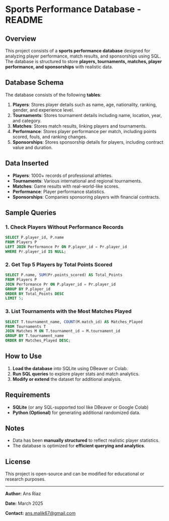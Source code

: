 # Sports Performance Database - README

## Overview
This project consists of a **sports performance database** designed for analyzing player performance, match results, and sponsorships using SQL. The database is structured to store **players, tournaments, matches, player performance, and sponsorships** with realistic data.

## Database Schema
The database consists of the following **tables**:

1. **Players**: Stores player details such as name, age, nationality, ranking, gender, and experience level.
2. **Tournaments**: Stores tournament details including name, location, year, and category.
3. **Matches**: Stores match results, linking players and tournaments.
4. **Performance**: Stores player performance per match, including points scored, fouls, and ranking changes.
5. **Sponsorships**: Stores sponsorship details for players, including contract value and duration.

## Data Inserted
- **Players**: 1000+ records of professional athletes.
- **Tournaments**: Various international and regional tournaments.
- **Matches**: Game results with real-world-like scores.
- **Performance**: Player performance statistics.
- **Sponsorships**: Companies sponsoring players with financial contracts.

## Sample Queries
### 1. **Check Players Without Performance Records**
```sql
SELECT P.player_id, P.name
FROM Players P
LEFT JOIN Performance Pr ON P.player_id = Pr.player_id
WHERE Pr.player_id IS NULL;
```

### 2. **Get Top 5 Players by Total Points Scored**
```sql
SELECT P.name, SUM(Pr.points_scored) AS Total_Points
FROM Players P
JOIN Performance Pr ON P.player_id = Pr.player_id
GROUP BY P.player_id
ORDER BY Total_Points DESC
LIMIT 5;
```

### 3. **List Tournaments with the Most Matches Played**
```sql
SELECT T.tournament_name, COUNT(M.match_id) AS Matches_Played
FROM Tournaments T
JOIN Matches M ON T.tournament_id = M.tournament_id
GROUP BY T.tournament_name
ORDER BY Matches_Played DESC;
```

## How to Use
1. **Load the database** into SQLite using DBeaver or Colab.
2. **Run SQL queries** to explore player stats and match analytics.
3. **Modify or extend** the dataset for additional analysis.

## Requirements
- **SQLite** (or any SQL-supported tool like DBeaver or Google Colab)
- **Python (Optional)** for generating additional randomized data.

## Notes
- Data has been **manually structured** to reflect realistic player statistics.
- The database is optimized for **efficient querying and analytics**.

## License
This project is open-source and can be modified for educational or research purposes.

---
**Author:** Ans Riaz

**Date:** March 2025  

**Contact:** ans.malik67@gmail.com

